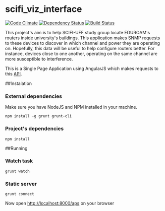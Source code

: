 # scifi_viz_interface
[![Code Climate](https://codeclimate.com/github/rai200890/wifi_uff_location_interface/badges/gpa.svg)](https://codeclimate.com/github/rai200890/wifi_uff_location_interface)
[![Dependency Status](https://gemnasium.com/rai200890/wifi_uff_location_interface.svg)](https://gemnasium.com/rai200890/wifi_uff_location_interface)
[![Build Status](https://travis-ci.org/rai200890/wifi_uff_location_interface.svg?branch=master)](https://travis-ci.org/rai200890/wifi_uff_location_interface)

This project's aim is to help SCIFI-UFF study group locate EDUROAM's routers inside university's buildings. This application makes SNMP requests to these devices to discover in which channel and power they are operating on. Hopefully, this data will be useful to help configure routers better. For instance, devices close to one another, operating on the same channel are more susceptible to interference.

This is a Single Page Application using AngularJS which makes requests to this [API](https://github.com/rai200890/wifi_uff_location_api).

##Instalation

### External dependencies

Make sure you have NodeJS and NPM installed in your machine.

``
npm install -g grunt grunt-cli
``

### Project's dependencies

``
npm install
``

##Running

### Watch task

``
grunt watch
``

### Static server

``
grunt connect
``

Now open [http://localhost:8000/aps](http://localhost:8000/aps) on your browser
